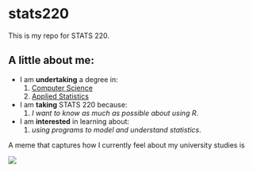 # stats220

This is my repo for STATS 220. 

## A little about me:

- I am **undertaking** a degree in:
  1. [Computer Science](https://www.auckland.ac.nz/en/study/study-options/find-a-study-option/computer-science/undergraduate/bsc-compsci-from-2019.html)
  2. [Applied Statistics](https://www.auckland.ac.nz/en/study/study-options/find-a-study-option/statistics/undergraduate/bsc-from-2019/applied-statistics.html)
- I am **taking** STATS 220 because:
  1. *I want to know as much as possible about using R*.
- I am **interested** in learning about:
  1. *using programs to model and understand statistics*.

A meme that captures how I currently feel about my university studies is 

![](https://c.tenor.com/Y6oK7_XEtygAAAAC/tenor.gif)
